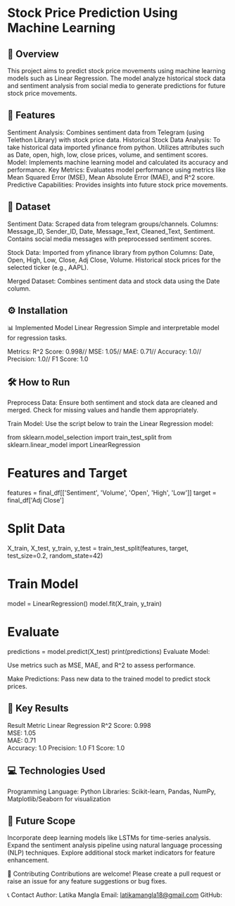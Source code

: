 # Stock Price Prediction Using Machine Learning
## 📌 Overview
This project aims to predict stock price movements using machine learning models such as Linear Regression. The model analyze historical stock data and sentiment analysis from social media to generate predictions for future stock price movements.

## 🚀 Features
Sentiment Analysis: Combines sentiment data from Telegram (using Telethon Library) with stock price data.
Historical Stock Data Analysis: To take historical data imported yfinance from python. Utilizes attributes such as Date, open, high, low, close prices, volume, and sentiment scores.
Model: Implements machine learning model and calculated its accuracy and performance.
Key Metrics: Evaluates model performance using metrics like Mean Squared Error (MSE), Mean Absolute Error (MAE), and R^2 score.
Predictive Capabilities: Provides insights into future stock price movements.

## 📂 Dataset
Sentiment Data: Scraped data from telegram groups/channels. 
Columns: Message_ID, Sender_ID, Date, Message_Text, Cleaned_Text, Sentiment.
Contains social media messages with preprocessed sentiment scores.

Stock Data: Imported from yfinance library from python 
Columns: Date, Open, High, Low, Close, Adj Close, Volume.
Historical stock prices for the selected ticker (e.g., AAPL).

Merged Dataset:
Combines sentiment data and stock data using the Date column.

## ⚙️ Installation

📊 Implemented Model
Linear Regression
Simple and interpretable model for regression tasks.

Metrics:
R^2 Score: 0.998//
MSE: 1.05//
MAE: 0.71//
Accuracy: 1.0//
Precision: 1.0//
F1 Score: 1.0

## 🛠️ How to Run

Preprocess Data:
Ensure both sentiment and stock data are cleaned and merged.
Check for missing values and handle them appropriately.

Train Model:
Use the script below to train the Linear Regression model:

from sklearn.model_selection import train_test_split
from sklearn.linear_model import LinearRegression

# Features and Target
features = final_df[['Sentiment', 'Volume', 'Open', 'High', 'Low']]
target = final_df['Adj Close']

# Split Data
X_train, X_test, y_train, y_test = train_test_split(features, target, test_size=0.2, random_state=42)

# Train Model
model = LinearRegression()
model.fit(X_train, y_train)

# Evaluate
predictions = model.predict(X_test)
print(predictions)
Evaluate Model:

Use metrics such as MSE, MAE, and R^2 to assess performance.

Make Predictions:
Pass new data to the trained model to predict stock prices.

## 🔑 Key Results
Result Metric	Linear Regression
R^2 Score:	0.998	
MSE:	1.05	
MAE:	0.71	
Accuracy: 1.0
Precision: 1.0
F1 Score: 1.0

## 💻 Technologies Used
Programming Language: Python
Libraries: Scikit-learn, Pandas, NumPy, Matplotlib/Seaborn for visualization

## 📝 Future Scope
Incorporate deep learning models like LSTMs for time-series analysis.
Expand the sentiment analysis pipeline using natural language processing (NLP) techniques.
Explore additional stock market indicators for feature enhancement.


🤝 Contributing
Contributions are welcome! Please create a pull request or raise an issue for any feature suggestions or bug fixes.

📞 Contact
Author: Latika Mangla
Email: latikamangla18@gmail.com
GitHub: 

